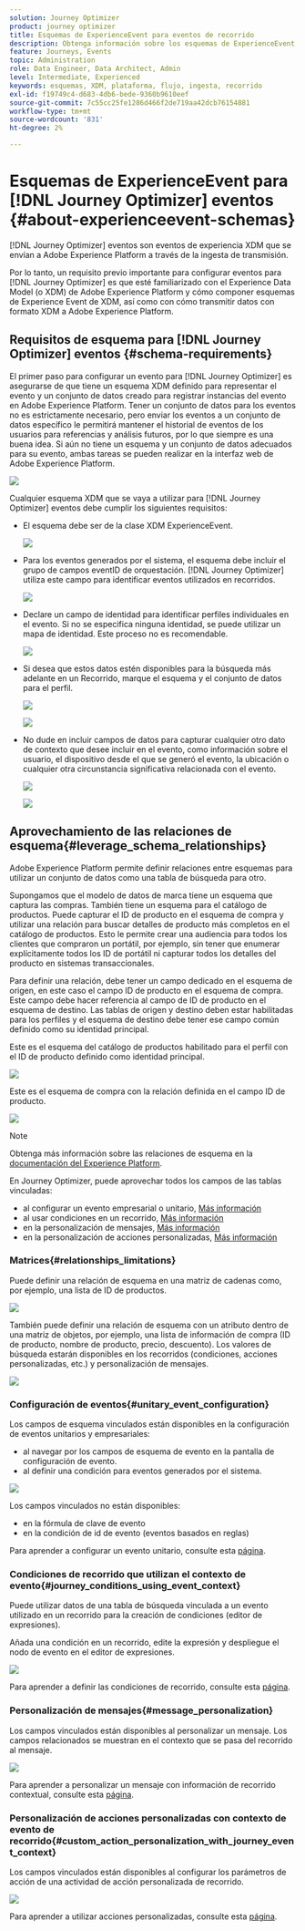 ```yaml
---
solution: Journey Optimizer
product: journey optimizer
title: Esquemas de ExperienceEvent para eventos de recorrido
description: Obtenga información sobre los esquemas de ExperienceEvent para eventos de recorrido
feature: Journeys, Events
topic: Administration
role: Data Engineer, Data Architect, Admin
level: Intermediate, Experienced
keywords: esquemas, XDM, plataforma, flujo, ingesta, recorrido
exl-id: f19749c4-d683-4db6-bede-9360b9610eef
source-git-commit: 7c55cc25fe1286d466f2de719aa42dcb76154881
workflow-type: tm+mt
source-wordcount: '831'
ht-degree: 2%

---
```


# Esquemas de ExperienceEvent para [!DNL Journey Optimizer] eventos {#about-experienceevent-schemas}

[!DNL Journey Optimizer] eventos son eventos de experiencia XDM que se envían a Adobe Experience Platform a través de la ingesta de transmisión.

Por lo tanto, un requisito previo importante para configurar eventos para [!DNL Journey Optimizer] es que esté familiarizado con el Experience Data Model (o XDM) de Adobe Experience Platform y cómo componer esquemas de Experience Event de XDM, así como con cómo transmitir datos con formato XDM a Adobe Experience Platform.

## Requisitos de esquema para [!DNL Journey Optimizer] eventos  {#schema-requirements}

El primer paso para configurar un evento para [!DNL Journey Optimizer] es asegurarse de que tiene un esquema XDM definido para representar el evento y un conjunto de datos creado para registrar instancias del evento en Adobe Experience Platform. Tener un conjunto de datos para los eventos no es estrictamente necesario, pero enviar los eventos a un conjunto de datos específico le permitirá mantener el historial de eventos de los usuarios para referencias y análisis futuros, por lo que siempre es una buena idea. Si aún no tiene un esquema y un conjunto de datos adecuados para su evento, ambas tareas se pueden realizar en la interfaz web de Adobe Experience Platform.

![](assets/schema1.png)

Cualquier esquema XDM que se vaya a utilizar para [!DNL Journey Optimizer] eventos debe cumplir los siguientes requisitos:

* El esquema debe ser de la clase XDM ExperienceEvent.

  ![](assets/schema2.png)

* Para los eventos generados por el sistema, el esquema debe incluir el grupo de campos eventID de orquestación. [!DNL Journey Optimizer] utiliza este campo para identificar eventos utilizados en recorridos.

  ![](assets/schema3.png)

* Declare un campo de identidad para identificar perfiles individuales en el evento. Si no se especifica ninguna identidad, se puede utilizar un mapa de identidad. Este proceso no es recomendable.

  ![](assets/schema4.png)

* Si desea que estos datos estén disponibles para la búsqueda más adelante en un Recorrido, marque el esquema y el conjunto de datos para el perfil.

  ![](assets/schema5.png)

  ![](assets/schema6.png)

* No dude en incluir campos de datos para capturar cualquier otro dato de contexto que desee incluir en el evento, como información sobre el usuario, el dispositivo desde el que se generó el evento, la ubicación o cualquier otra circunstancia significativa relacionada con el evento.

  ![](assets/schema7.png)

  ![](assets/schema8.png)

## Aprovechamiento de las relaciones de esquema{#leverage_schema_relationships}

Adobe Experience Platform permite definir relaciones entre esquemas para utilizar un conjunto de datos como una tabla de búsqueda para otro.

Supongamos que el modelo de datos de marca tiene un esquema que captura las compras. También tiene un esquema para el catálogo de productos. Puede capturar el ID de producto en el esquema de compra y utilizar una relación para buscar detalles de producto más completos en el catálogo de productos. Esto le permite crear una audiencia para todos los clientes que compraron un portátil, por ejemplo, sin tener que enumerar explícitamente todos los ID de portátil ni capturar todos los detalles del producto en sistemas transaccionales.

Para definir una relación, debe tener un campo dedicado en el esquema de origen, en este caso el campo ID de producto en el esquema de compra. Este campo debe hacer referencia al campo de ID de producto en el esquema de destino. Las tablas de origen y destino deben estar habilitadas para los perfiles y el esquema de destino debe tener ese campo común definido como su identidad principal.

Este es el esquema del catálogo de productos habilitado para el perfil con el ID de producto definido como identidad principal.

![](assets/schema9.png)

Este es el esquema de compra con la relación definida en el campo ID de producto.

![](assets/schema10.png)

>[!NOTE]
>
>Obtenga más información sobre las relaciones de esquema en la [documentación del Experience Platform](https://experienceleague.adobe.com/docs/platform-learn/tutorials/schemas/configure-relationships-between-schemas.html?lang=es).

En Journey Optimizer, puede aprovechar todos los campos de las tablas vinculadas:

* al configurar un evento empresarial o unitario, [Más información](../event/experience-event-schema.md#unitary_event_configuration)
* al usar condiciones en un recorrido, [Más información](../event/experience-event-schema.md#journey_conditions_using_event_context)
* en la personalización de mensajes, [Más información](../event/experience-event-schema.md#message_personalization)
* en la personalización de acciones personalizadas, [Más información](../event/experience-event-schema.md#custom_action_personalization_with_journey_event_context)

### Matrices{#relationships_limitations}

Puede definir una relación de esquema en una matriz de cadenas como, por ejemplo, una lista de ID de productos.

![](assets/schema15.png)

También puede definir una relación de esquema con un atributo dentro de una matriz de objetos, por ejemplo, una lista de información de compra (ID de producto, nombre de producto, precio, descuento). Los valores de búsqueda estarán disponibles en los recorridos (condiciones, acciones personalizadas, etc.) y personalización de mensajes.

![](assets/schema16.png)

### Configuración de eventos{#unitary_event_configuration}

Los campos de esquema vinculados están disponibles en la configuración de eventos unitarios y empresariales:

* al navegar por los campos de esquema de evento en la pantalla de configuración de evento.
* al definir una condición para eventos generados por el sistema.

![](assets/schema11.png)

Los campos vinculados no están disponibles:

* en la fórmula de clave de evento
* en la condición de id de evento (eventos basados en reglas)

Para aprender a configurar un evento unitario, consulte esta [página](../event/about-creating.md).

### Condiciones de recorrido que utilizan el contexto de evento{#journey_conditions_using_event_context}

Puede utilizar datos de una tabla de búsqueda vinculada a un evento utilizado en un recorrido para la creación de condiciones (editor de expresiones).

Añada una condición en un recorrido, edite la expresión y despliegue el nodo de evento en el editor de expresiones.

![](assets/schema12.png)

Para aprender a definir las condiciones de recorrido, consulte esta [página](../building-journeys/condition-activity.md).

### Personalización de mensajes{#message_personalization}

Los campos vinculados están disponibles al personalizar un mensaje. Los campos relacionados se muestran en el contexto que se pasa del recorrido al mensaje.

![](assets/schema14.png)

Para aprender a personalizar un mensaje con información de recorrido contextual, consulte esta [página](../personalization/personalization-use-case.md).

### Personalización de acciones personalizadas con contexto de evento de recorrido{#custom_action_personalization_with_journey_event_context}

Los campos vinculados están disponibles al configurar los parámetros de acción de una actividad de acción personalizada de recorrido.

![](assets/schema13.png)

Para aprender a utilizar acciones personalizadas, consulte esta [página](../building-journeys/using-custom-actions.md).
